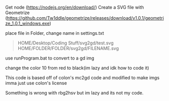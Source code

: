 Get node (https://nodejs.org/en/download/)
Create a SVG file with Geometrize (https://github.com/Tw1ddle/geometrize/releases/download/v1.0.1/geometrize_1.0.1_windows.exe)

place file in Folder, change name in settings.txt

> HOME/Desktop/Coding Stuff/svg2gd/test.svg
> HOME/FOLDER/FOLDER/svg2gd/FILENAME.svg

use runProgram.bat to convert to a gd img

change the color 10 from red to black(im lazy and idk how to code it)


This code is based off of colon's mc2gd code and modified to make imgs
imma just use colon's license





Something is wrong with rbg2hsv but im lazy and its not my code.